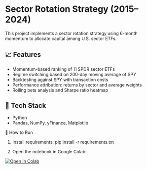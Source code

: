 # Sector Rotation Strategy (2015–2024)

This project implements a sector rotation strategy using 6-month momentum to allocate capital among U.S. sector ETFs.

## 📈 Features
- Momentum-based ranking of 11 SPDR sector ETFs
- Regime switching based on 200-day moving average of SPY
- Backtesting against SPY with transaction costs
- Performance attribution: returns by sector and average weights
- Rolling beta analysis and Sharpe ratio heatmap

## 🧪 Tech Stack
- Python
- Pandas, NumPy, yFinance, Matplotlib

🚀 How to Run

1. Install requirements:
   pip install -r requirements.txt

2. Open the notebook in Google Colab:

[![Open In Colab](https://colab.research.google.com/assets/colab-badge.svg)](https://github.com/twylamorrison/sector-rotation-strategy/blob/main/sector_rotation_strategy.ipynb)




   
